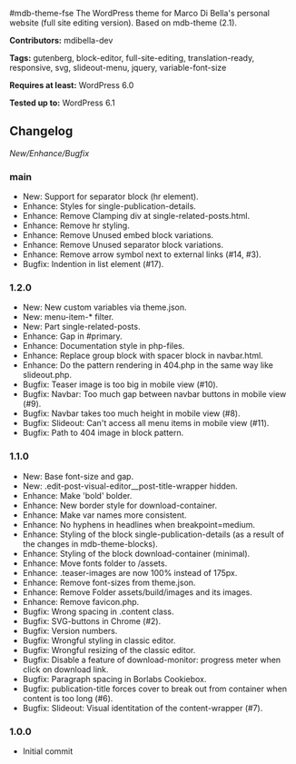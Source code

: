 #mdb-theme-fse
The WordPress theme for Marco Di Bella's personal website (full site editing version). Based on mdb-theme (2.1).

__Contributors:__ mdibella-dev

__Tags:__ gutenberg, block-editor, full-site-editing, translation-ready, responsive, svg, slideout-menu, jquery, variable-font-size

__Requires at least:__ WordPress 6.0

__Tested up to:__ WordPress 6.1

## Changelog
*New/Enhance/Bugfix*


### main
* New: Support for separator block (hr element).
* Enhance: Styles for single-publication-details.
* Enhance: Remove Clamping div at single-related-posts.html.
* Enhance: Remove hr styling.
* Enhance: Remove Unused embed block variations.
* Enhance: Remove Unused separator block variations.
* Enhance: Remove arrow symbol next to external links (#14, #3).
* Bugfix: Indention in list element (#17).


### 1.2.0
* New: New custom variables via theme.json.
* New: menu-item-* filter.
* New: Part single-related-posts.
* Enhance: Gap in #primary.
* Enhance: Documentation style in php-files.
* Enhance: Replace group block with spacer block in navbar.html.
* Enhance: Do the pattern rendering in 404.php in the same way like slideout.php.
* Bugfix: Teaser image is too big in mobile view (#10).
* Bugfix: Navbar: Too much gap between navbar buttons in mobile view (#9).
* Bugfix: Navbar takes too much height in mobile view (#8).
* Bugfix: Slideout: Can't access all menu items in mobile view (#11).
* Bugfix: Path to 404 image in block pattern.


### 1.1.0
* New: Base font-size and gap.
* New: .edit-post-visual-editor__post-title-wrapper hidden.
* Enhance: Make 'bold' bolder.
* Enhance: New border style for download-container.
* Enhance: Make var names more consistent.
* Enhance: No hyphens in headlines when breakpoint=medium.
* Enhance: Styling of the block single-publication-details (as a result of the changes in mdb-theme-blocks).
* Enhance: Styling of the block download-container (minimal).
* Enhance: Move fonts folder to /assets.
* Enhance: .teaser-images are now 100% instead of 175px.
* Enhance: Remove font-sizes from theme.json.
* Enhance: Remove Folder assets/build/images and its images.
* Enhance: Remove favicon.php.
* Bugfix: Wrong spacing in .content class.
* Bugfix: SVG-buttons in Chrome (#2).
* Bugfix: Version numbers.
* Bugfix: Wrongful styling in classic editor.
* Bugfix: Wrongful resizing of the classic editor.
* Bugfix: Disable a feature of download-monitor: progress meter when click on download link.
* Bugfix: Paragraph spacing in Borlabs Cookiebox.
* Bugfix: publication-title forces cover to break out from container when content is too long (#6).
* Bugfix: Slideout: Visual identitation of the content-wrapper (#7).



### 1.0.0
* Initial commit
